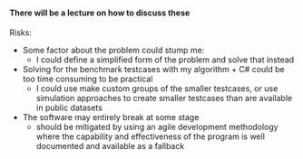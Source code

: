 
#### There will be a lecture on how to discuss these




Risks:
- Some factor about the problem could stump me:
	- I could define a simplified form of the problem and solve that instead
- Solving for the benchmark testcases with my algorithm + C# could be too time consuming to be practical
	- I could use make custom groups of the smaller testcases, or use simulation approaches to create smaller testcases than are available in public datasets
- The software may entirely break at some stage
	- should be mitigated by using an agile development methodology where the capability and effectiveness of the program is well documented and available as a fallback